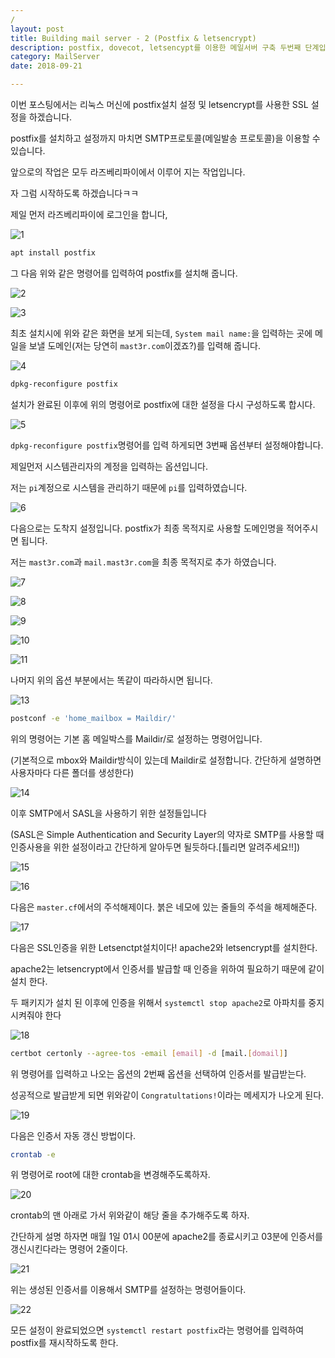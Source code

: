 ```yaml
---
/
layout: post
title: Building mail server - 2 (Postfix & letsencrypt)
description: postfix, dovecot, letsencypt를 이용한 메일서버 구축 두번째 단계입니다. 
category: MailServer
date: 2018-09-21

---
```


이번 포스팅에서는 리눅스 머신에 postfix설치 설정 및 letsencrypt를 사용한 SSL 설정을 하겠습니다.

 postfix를 설치하고 설정까지 마치면 SMTP프로토콜(메일발송 프로토콜)을 이용할 수 있습니다.



앞으로의 작업은 모두 라즈베리파이에서 이루어 지는 작업입니다. 

자 그럼 시작하도록 하겠습니다ㅋㅋ



제일 먼저 라즈베리파이에 로그인을 합니다, 

![1](/assets/images/2018-09-21-building-mail-server-2/1.png)

```bash
apt install postfix
```

그 다음 위와 같은 명령어를 입력하여 postfix를 설치해 줍니다. 



![2](/assets/images/2018-09-21-building-mail-server-2/2.png)

![3](/assets/images/2018-09-21-building-mail-server-2/3.png)

최초 설치시에 위와 같은 화면을 보게 되는데, `System mail name:`을 입력하는 곳에 메일을 보낼 도메인(저는 당연히 `mast3r.com`이겠죠?)를 입력해 줍니다. 



![4](/assets/images/2018-09-21-building-mail-server-2/4.png)

```bash
dpkg-reconfigure postfix
```

설치가 완료된 이후에 위의 명령어로 postfix에 대한 설정을 다시 구성하도록 합시다. 



![5](/assets/images/2018-09-21-building-mail-server-2/5.png)

`dpkg-reconfigure postfix`명령어를 입력 하게되면 3번째 옵션부터 설정해야합니다. 

제일먼저 시스템관리자의 계정을 입력하는 옵션입니다. 

저는 `pi`계정으로 시스템을 관리하기 때문에 `pi`를 입력하였습니다. 



![6](/assets/images/2018-09-21-building-mail-server-2/6.png)

다음으로는 도착지 설정입니다. postfix가 최종 목적지로 사용할 도메인명을 적어주시면 됩니다.

저는 `mast3r.com`과	`mail.mast3r.com`을 최종 목적지로 추가 하였습니다. 



![7](/assets/images/2018-09-21-building-mail-server-2/7.png)

![8](/assets/images/2018-09-21-building-mail-server-2/8.png)

![9](/assets/images/2018-09-21-building-mail-server-2/9.png)

![10](/assets/images/2018-09-21-building-mail-server-2/10.png)

![11](/assets/images/2018-09-21-building-mail-server-2/11.png)

나머지 위의 옵션 부분에서는 똑같이 따라하시면 됩니다. 



![13](/assets/images/2018-09-21-building-mail-server-2/13.png)

```bash
postconf -e 'home_mailbox = Maildir/'
```

위의 명령어는 기본 홈 메일박스를 Maildir/로 설정하는 명령어입니다.

(기본적으로 mbox와 Maildir방식이 있는데 Maildir로 설정합니다. 간단하게 설명하면 사용자마다 다른 폴더를 생성한다) 

![14](/assets/images/2018-09-21-building-mail-server-2/14.png)

이후 SMTP에서 SASL을 사용하기 위한 설정들입니다

(SASL은 Simple Authentication and Security Layer의 약자로 SMTP를 사용할 때 인증사용을 위한 설정이라고 간단하게 알아두면 될듯하다.[틀리면 알려주세요!!])



![15](/assets/images/2018-09-21-building-mail-server-2/15.png)

![16](/assets/images/2018-09-21-building-mail-server-2/16.png)

다음은 `master.cf`에서의 주석해제이다. 붉은 네모에 있는 줄들의 주석을 해제해준다. 



![17](/assets/images/2018-09-21-building-mail-server-2/17.png)

다음은 SSL인증을 위한 Letsenctpt설치이다! apache2와 letsencrypt를 설치한다. 

apache2는 letsencrypt에서 인증서를 발급할 때 인증을 위하여 필요하기 때문에 같이 설치 한다. 

두 패키지가 설치 된 이후에 인증을 위해서  `systemctl stop apache2`로 아파치를 중지시켜줘야 한다 





![18](/assets/images/2018-09-21-building-mail-server-2/18.png)

```bash
certbot certonly --agree-tos -email [email] -d [mail.[domail]]
```

위 명령어를 입력하고 나오는 옵션의 2번째 옵션을 선택하여 인증서를 발급받는다.

성공적으로 발급받게 되면 위와같이 `Congratultations!`이라는 메세지가 나오게 된다. 



![19](/assets/images/2018-09-21-building-mail-server-2/19.png)

다음은 인증서 자동 갱신 방법이다. 

```bash
crontab -e 
```

위 명령어로 root에 대한 crontab을 변경해주도록하자. 



![20](/assets/images/2018-09-21-building-mail-server-2/20.png)

crontab의 맨 아래로 가서 위와같이 해당 줄을 추가해주도록 하자. 

간단하게 설명 하자면 매월 1일 01시 00분에 apache2를 종료시키고 03분에 인증서를 갱신시킨다라는 명령어 2줄이다. 



![21](/assets/images/2018-09-21-building-mail-server-2/21.png)

위는 생성된 인증서를 이용해서 SMTP를 설정하는 명령어들이다. 



![22](/assets/images/2018-09-21-building-mail-server-2/22.png)

모든 설정이 완료되었으면 `systemctl restart postfix`라는 명령어를 입력하여 postfix를 재시작하도록 한다. 


